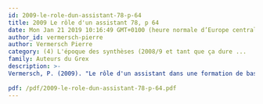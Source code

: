```yaml
---
id: 2009-le-role-dun-assistant-78-p-64
title: 2009 Le rôle d'un assistant 78, p 64
date: Mon Jan 21 2019 10:16:49 GMT+0100 (heure normale d’Europe centrale)
author_id: vermersch-pierre
author: Vermersch Pierre
category: (4) L'époque des synthèses (2008/9 et tant que ça dure ...
family: Auteurs du Grex
description: >-
Vermersch, P. (2009). "Le rôle d'un assistant dans une formation de base à l'entretien d'explicitation." Expliciter(78): 64.
	 
pdf: /pdf/2009-le-role-dun-assistant-78-p-64.pdf
---
```

